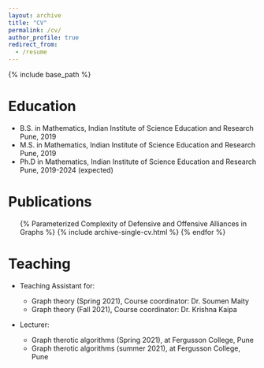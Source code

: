 ```yaml
---
layout: archive
title: "CV"
permalink: /cv/
author_profile: true
redirect_from:
  - /resume
---
```


{% include base_path %}

Education
======
* B.S. in Mathematics, Indian Institute of Science Education and Research Pune, 2019
* M.S. in Mathematics, Indian Institute of Science Education and Research Pune, 2019
* Ph.D in Mathematics, Indian Institute of Science Education and Research Pune, 2019-2024 (expected)

Publications
======
  <ul>{% Parameterized Complexity of Defensive and Offensive Alliances in Graphs %}
    {% include archive-single-cv.html %}
  {% endfor %}</ul>


Teaching
======
* Teaching Assistant for:
  * Graph theory (Spring 2021), Course coordinator: Dr. Soumen Maity
  * Graph theory (Fall 2021), Course coordinator: Dr. Krishna Kaipa

* Lecturer:
  * Graph therotic algorithms (Spring 2021), at Fergusson College, Pune
  * Graph therotic algorithms (summer 2021), at Fergusson College, Pune
  

